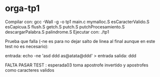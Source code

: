 # orga-tp1


Compilar con: gcc -Wall -g -o tp1 main.c mymalloc.S esCaracterValido.S esCapicua.S flush.S getch.S putch.S putchProcesamiento.S descargarPalabra.S palindrome.S
Ejecutar con: ./tp1

Prueba que falla (-ne es para no dejar salto de linea al final aunque en este test no es necesario):

entrada: echo -ne 'asd ddd as@atata@ddd' > entrada
salida: ddd

FALTA PASAR TEST :
esperada03
toma apostrofe invertido y apostrofes como caracteres validos
